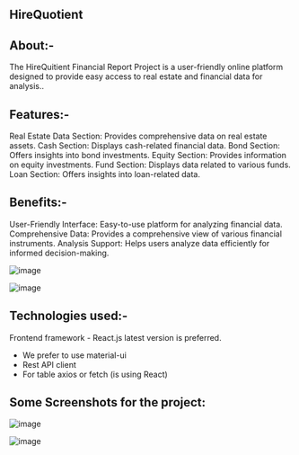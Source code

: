 ## HireQuotient

## About:-
The HireQuitient Financial Report Project is a user-friendly online platform designed to provide easy access to real estate and financial data for analysis..

## Features:-
Real Estate Data Section: Provides comprehensive data on real estate assets.
Cash Section: Displays cash-related financial data.
Bond Section: Offers insights into bond investments.
Equity Section: Provides information on equity investments.
Fund Section: Displays data related to various funds.
Loan Section: Offers insights into loan-related data.

## Benefits:-
User-Friendly Interface: Easy-to-use platform for analyzing financial data.
Comprehensive Data: Provides a comprehensive view of various financial instruments.
Analysis Support: Helps users analyze data efficiently for informed decision-making.

![image](https://github.com/Rishang-yadav/HireQuotient/assets/122287155/a3c0aac9-cc59-4d0b-b0e4-dd30c2c0ebdb)

![image](https://github.com/Rishang-yadav/HireQuotient/assets/122287155/9612ccf0-afaf-4f7d-85cd-078b3f5d466a)

## Technologies used:-
Frontend framework - React.js latest version is preferred.
- We prefer to use material-ui
- Rest API client
- For table axios or fetch (is using React)

## Some Screenshots for the project:
![image](https://github.com/Rishang-yadav/HireQuotient/assets/122287155/8caad1e5-7bc3-44a9-abca-10d59bf612d1)

![image](https://github.com/Rishang-yadav/HireQuotient/assets/122287155/37d0d0d7-eb01-44cb-962c-a7a720c741e6)



